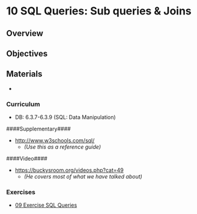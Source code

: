 10 SQL Queries: Sub queries & Joins
===============

## Overview ##



## Objectives ##


## Materials ##

*   

### Curriculum ###
* DB: 6.3.7-6.3.9 (SQL: Data Manipulation) 

####Supplementary####
* http://www.w3schools.com/sql/
  * _(Use this as a reference guide)_

####Video####
* https://buckysroom.org/videos.php?cat=49
  * _(He covers most of what we have talked about)_
  
### Exercises ###
* [09 Exercise SQL Queries](https://docs.google.com/document/d/1b1FFbuD4eLT-Kw5w0p-urgRGwOrYUOBS0T493l-OU78/pub)

